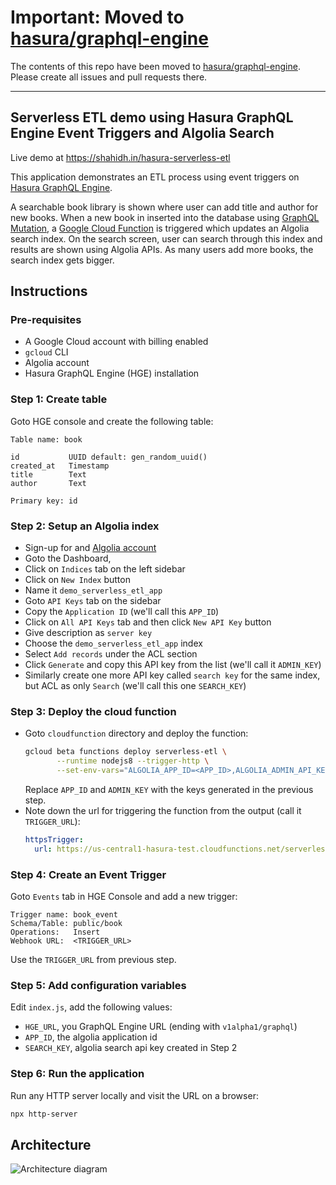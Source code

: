 # Important: Moved to [hasura/graphql-engine](https://github.com/hasura/graphql-engine/tree/master/community/examples/serverless-etl)

The contents of this repo have been moved to [hasura/graphql-engine](https://github.com/hasura/graphql-engine/tree/master/community/examples/serverless-etl). Please create all issues and pull requests there.

---

## Serverless ETL demo using Hasura GraphQL Engine Event Triggers and Algolia Search

Live demo at https://shahidh.in/hasura-serverless-etl

This application demonstrates an ETL process using event triggers on [Hasura
GraphQL Engine](https://github.com/hasura/graphql-engine).

A searchable book library is shown where user can add title and author for new
books. When a new book in inserted into the database using [GraphQL
Mutation](https://github.com/shahidhk/hasura-serverless-etl/blob/master/index.js#L36),
a [Google Cloud
Function](https://github.com/shahidhk/hasura-serverless-etl/blob/master/cloudfunction/index.js)
is triggered which updates an Algolia search index. On the search screen, user
can search through this index and results are shown using Algolia APIs. As many
users add more books, the search index gets bigger.

## Instructions

### Pre-requisites

- A Google Cloud account with billing enabled
- `gcloud` CLI
- Algolia account
- Hasura GraphQL Engine (HGE) installation

### Step 1: Create table

Goto HGE console and create the following table:
```
Table name: book

id           UUID default: gen_random_uuid()
created_at   Timestamp
title        Text
author       Text

Primary key: id
```

### Step 2: Setup an Algolia index

- Sign-up for and [Algolia account](https://www.algolia.com)
- Goto the Dashboard, 
- Click on `Indices` tab on the left sidebar
- Click on `New Index` button
- Name it `demo_serverless_etl_app`
- Goto `API Keys` tab on the sidebar
- Copy the `Application ID` (we'll call this `APP_ID`)
- Click on `All API Keys` tab and then click `New API Key` button
- Give description as `server key`
- Choose the `demo_serverless_etl_app` index
- Select `Add records` under the ACL section
- Click `Generate` and copy this API key from the list (we'll call it `ADMIN_KEY`)
- Similarly create one more API key called `search key` for the same index, but
  ACL as only `Search` (we'll call this one `SEARCH_KEY`)

### Step 3: Deploy the cloud function

- Goto `cloudfunction` directory and deploy the function:
  ```bash
  gcloud beta functions deploy serverless-etl \
         --runtime nodejs8 --trigger-http \
         --set-env-vars="ALGOLIA_APP_ID=<APP_ID>,ALGOLIA_ADMIN_API_KEY=<ADMIN_KEY>"
  ```
  Replace `APP_ID` and `ADMIN_KEY` with the keys generated in the previous step.
- Note down the url for triggering the function from the output (call it
  `TRIGGER_URL`):
  ```yaml
  httpsTrigger:
    url: https://us-central1-hasura-test.cloudfunctions.net/serverless-etl
  ```

### Step 4: Create an Event Trigger

Goto `Events` tab in HGE Console and add a new trigger:
```
Trigger name: book_event
Schema/Table: public/book
Operations:   Insert
Webhook URL:  <TRIGGER_URL>
```

Use the `TRIGGER_URL` from previous step.

### Step 5: Add configuration variables

Edit `index.js`, add the following values:
- `HGE_URL`, you GraphQL Engine URL (ending with `v1alpha1/graphql`)
- `APP_ID`, the algolia application id
- `SEARCH_KEY`, algolia search api key created in Step 2

### Step 6: Run the application

Run any HTTP server locally and visit the URL on a browser:
```bash
npx http-server
```

## Architecture

![Architecture diagram](arch.png)
